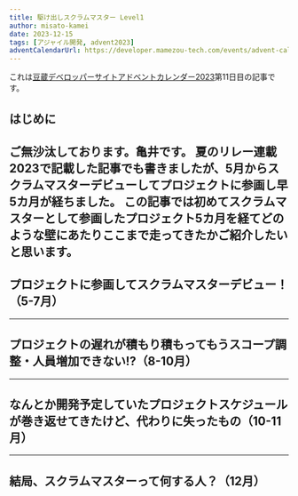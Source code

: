 ```yaml
---
title: 駆け出しスクラムマスター Level1
author: misato-kamei
date: 2023-12-15
tags: [アジャイル開発, advent2023]
adventCalendarUrl: https://developer.mamezou-tech.com/events/advent-calendar/2023/
---
```


これは[豆蔵デベロッパーサイトアドベントカレンダー2023](/events/advent-calendar/2023/)第11日目の記事です。

## はじめに
ご無沙汰しております。亀井です。
夏のリレー連載2023で記載した記事でも書きましたが、5月からスクラムマスターデビューしてプロジェクトに参画し早5カ月が経ちました。
この記事では初めてスクラムマスターとして参画したプロジェクト5カ月を経てどのような壁にあたりここまで走ってきたかご紹介したいと思います。
---
## プロジェクトに参画してスクラムマスターデビュー！（5-7月）
---
## プロジェクトの遅れが積もり積もってもうスコープ調整・人員増加できない!?（8-10月）
---
## なんとか開発予定していたプロジェクトスケジュールが巻き返せてきたけど、代わりに失ったもの（10-11月）
---
## 結局、スクラムマスターって何する人？（12月）

